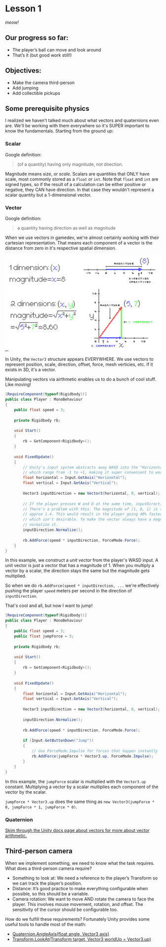 # Lesson 1
*meow!*

## Our progress so far:
* The player’s ball can move and look around
* That’s it (but good work still!)

## Objectives:
* Make the camera third-person
* Add jumping
* Add collectible pickups

## Some prerequisite physics
I realized we haven’t talked much about what vectors and quaternions even are.
We'll be working with them everywhere so it's SUPER important to know the fundamentals.
Starting from the ground up:

### Scalar
Google definition:
> (of a quantity) having only magnitude, not direction.

Magnitude means size, or *scale*.
Scalars are quantities that ONLY have scale, most commonly stored as a `float` or `int`.
Note that `float` and `int` are signed types, so if the result of a calculation can be either positive or negative, they CAN have direction.
In that case they wouldn't represent a scalar quantity but a 1-dimensional vector.

### Vector
Google definition:
> a quantity having direction as well as magnitude

When we use vectors in gamedev, we're almost certainly working with their cartesian representation.
That means each component of a vector is the distance from zero in it's respective spatial dimension.

![Example of a one and two dimensional vector showing the relationship between cartesian components and magnitude](example.png)

In Unity, the `Vector3` structure appears EVERYWHERE.
We use vectors to represent position, scale, direction, offset, force, mesh verticies, etc.
If it exists in 3D, it's a vector. 

Manipulating vectors via airthmetic enables us to do a bunch of cool stuff. Like moving!

```cs
[RequireComponent(typeof(Rigidbody))]
public class Player : MonoBehaviour
{
    public float speed = 3;

    private Rigidbody rb;

    void Start()
    {
        rb = GetComponent<Rigidbody>();
    }

    void FixedUpdate()
    {
        // Unity's input system abstracts away WASD into the "Horizontal" and "Vertical" axes
        // which range from -1 to +1, making it super convenient to work with.
        float horizontal = Input.GetAxis("Horizontal");
        float vertical = Input.GetAxis("Vertical");

        Vector3 inputDirection = new Vector3(horizontal, 0, vertical);

        // If the player presses W and D at the same time, inputDirection would be (1, 0, 1).
        // There's a problem with this. The magnitude of (1, 0, 1) is the square root of 2,
        // approx 1.4. This would result in the player going 40% faster by moving diagonally,
        // which isn't desirable. To make the vector always have a magnitude of 1, we need to
        // normalize it.
        inputDirection.Normalize();

        rb.AddForce(speed * inputDirection, ForceMode.Force);
    }
}
```

In this example, we construct a *unit vector* from the player's WASD input.
A unit vector is just a vector that has a magnitude of 1.
When you multiply a vector by a scalar, the direction stays the same but the magnitude gets multiplied.

So when we do `rb.AddForce(speed * inputDirection, ...` we're effectively pushing the player `speed` meters per second in the direction of `inputDirection`.

That's cool and all, but now I want to jump!

```cs
[RequireComponent(typeof(Rigidbody))]
public class Player : MonoBehaviour
{
    public float speed = 3;
    public float jumpForce = 5;

    private Rigidbody rb;

    void Start()
    {
        rb = GetComponent<Rigidbody>();
    }

    void FixedUpdate()
    {
        float horizontal = Input.GetAxis("Horizontal");
        float vertical = Input.GetAxis("Vertical");

        Vector3 inputDirection = new Vector3(horizontal, 0, vertical);

        inputDirection.Normalize();

        rb.AddForce(speed * inputDirection, ForceMode.Force);

        if (Input.GetButtonDown("Jump"))
        {
            // Use ForceMode.Impulse for forces that happen instantly 
            rb.AddForce(jumpForce * Vector3.up, ForceMode.Impulse);
        }
    }
}
```

In this example, the `jumpForce` scalar is multiplied with the `Vector3.up` constant.
Multiplying a vector by a scalar multiplies each component of the vector by the scalar.

`jumpForce * Vector3.up` does the same thing as `new Vector3(jumpForce * 0, jumpForce * 1, jumpForce * 0)`.


### Quaternion



[Skim through the Unity docs page about vectors for more about vector arithmetic.](https://docs.unity3d.com/Manual/VectorCookbook.html)

## Third-person camera
When we implement something, we need to know what the task requires. What does a third-person camera require?
* Something to look at: We need a reference to the player’s Transform so we can track the player’s position.
* Distance: It’s good practice to make everything configurable when possible, so this should be a variable.
* Camera rotation: We want to move AND rotate the camera to face the player. This involves mouse movement, rotation, and offset. The sensitivity of the cursor should be configurable too.

How do we fulfill these requirements? Fortunately Unity provides some useful tools to handle most of the math:
* [Quaternion.AngleAxis(float angle, Vector3 axis)](https://docs.unity3d.com/ScriptReference/Quaternion.AngleAxis.html)
* [Transform.LookAt(Transform target, Vector3 worldUp = Vector3.up)](https://docs.unity3d.com/ScriptReference/Transform.LookAt.html)
